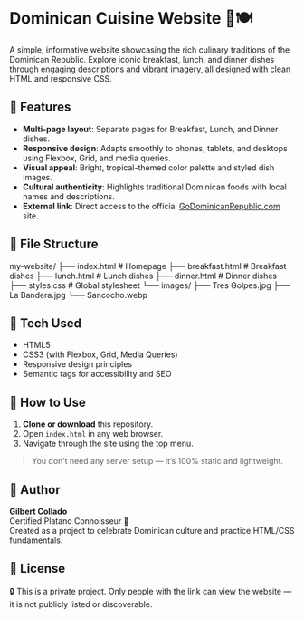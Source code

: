 # Dominican Cuisine Website 🌴🍽️

A simple, informative website showcasing the rich culinary traditions of the Dominican Republic. Explore iconic breakfast, lunch, and dinner dishes through engaging descriptions and vibrant imagery, all designed with clean HTML and responsive CSS.

## 🌟 Features

- **Multi-page layout**: Separate pages for Breakfast, Lunch, and Dinner dishes.
- **Responsive design**: Adapts smoothly to phones, tablets, and desktops using Flexbox, Grid, and media queries.
- **Visual appeal**: Bright, tropical-themed color palette and styled dish images.
- **Cultural authenticity**: Highlights traditional Dominican foods with local names and descriptions.
- **External link**: Direct access to the official [GoDominicanRepublic.com](https://www.godominicanrepublic.com) site.

## 📁 File Structure
my-website/
├── index.html # Homepage
├── breakfast.html # Breakfast dishes
├── lunch.html # Lunch dishes
├── dinner.html # Dinner dishes
├── styles.css # Global stylesheet
└── images/
├── Tres Golpes.jpg
├── La Bandera.jpg
└── Sancocho.webp


## 🔧 Tech Used

- HTML5  
- CSS3 (with Flexbox, Grid, Media Queries)  
- Responsive design principles  
- Semantic tags for accessibility and SEO  

## 🚀 How to Use

1. **Clone or download** this repository.
2. Open `index.html` in any web browser.
3. Navigate through the site using the top menu.

> You don’t need any server setup — it’s 100% static and lightweight.

## 🙋 Author

**Gilbert Collado**  
Certified Platano Connoisseur 🍌  
Created as a project to celebrate Dominican culture and practice HTML/CSS fundamentals.

## 📜 License

🔒 This is a private project. Only people with the link can view the website — it is not publicly listed or discoverable.

